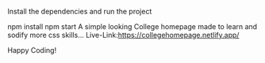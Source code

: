 Install the dependencies and run the project

npm install
npm start
A simple looking College homepage made to learn and sodify more css skills... 
Live-Link:https://collegehomepage.netlify.app/

Happy Coding!
